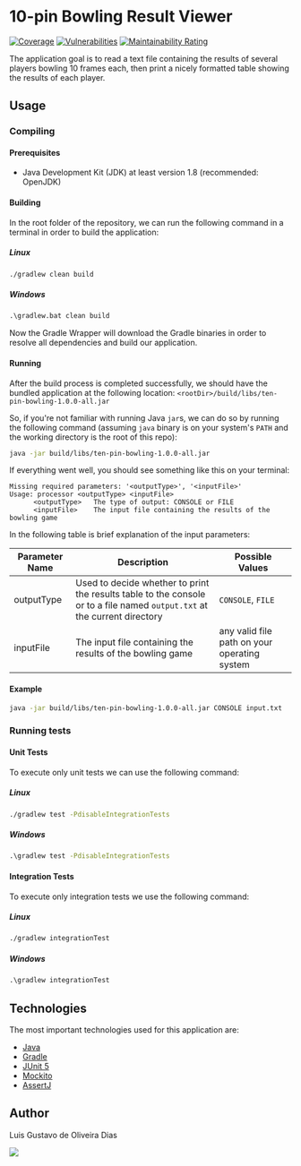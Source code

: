 # 10-pin Bowling Result Viewer

[![Coverage](https://sonarcloud.io/api/project_badges/measure?project=luisdiasdev_ten-pin-bowling&metric=coverage)](https://sonarcloud.io/dashboard?id=luisdiasdev_ten-pin-bowling) 
[![Vulnerabilities](https://sonarcloud.io/api/project_badges/measure?project=luisdiasdev_ten-pin-bowling&metric=vulnerabilities)](https://sonarcloud.io/dashboard?id=luisdiasdev_ten-pin-bowling) [![Maintainability Rating](https://sonarcloud.io/api/project_badges/measure?project=luisdiasdev_ten-pin-bowling&metric=sqale_rating)](https://sonarcloud.io/dashboard?id=luisdiasdev_ten-pin-bowling)

The application goal is to read a text file containing the results of several players bowling 10 frames each, then print a nicely formatted table showing the results of each player.

## Usage
### Compiling

#### Prerequisites

- Java Development Kit (JDK) at least version 1.8 (recommended: OpenJDK)

#### Building

In the root folder of the repository, we can run the following command in a terminal in order to build the application:

##### Linux
```sh
./gradlew clean build
```
##### Windows
```bat
.\gradlew.bat clean build
```

Now the Gradle Wrapper will download the Gradle binaries in order to resolve all dependencies and build our application.

#### Running

After the build process is completed successfully, we should have the bundled application at the following location: `<rootDir>/build/libs/ten-pin-bowling-1.0.0-all.jar`

So, if you're not familiar with running Java `jar`s, we can do so by running the following command (assuming `java` binary is on your system's `PATH` and the working directory is the root of this repo):

```sh
java -jar build/libs/ten-pin-bowling-1.0.0-all.jar
```

If everything went well, you should see something like this on your terminal:

```
Missing required parameters: '<outputType>', '<inputFile>'
Usage: processor <outputType> <inputFile>
      <outputType>   The type of output: CONSOLE or FILE
      <inputFile>    The input file containing the results of the bowling game
```

In the following table is brief explanation of the input parameters:

| Parameter Name | Description                                                                                                  | Possible Values                              |
|----------------|--------------------------------------------------------------------------------------------------------------|----------------------------------------------|
| outputType     | Used to decide whether to print the results table to the console or to a file named `output.txt` at the current directory | `CONSOLE`, `FILE`                            |
| inputFile      | The input file containing the results of the bowling game                                                    | any valid file path on your operating system |


#### Example

```sh
java -jar build/libs/ten-pin-bowling-1.0.0-all.jar CONSOLE input.txt
```

### Running tests

#### Unit Tests

To execute only unit tests we can use the following command:

##### Linux
```sh
./gradlew test -PdisableIntegrationTests
```

##### Windows
```bat
.\gradlew test -PdisableIntegrationTests
```

#### Integration Tests

To execute only integration tests we use the following command:

##### Linux
```sh
./gradlew integrationTest
```

##### Windows
```bat
.\gradlew integrationTest
```

## Technologies

The most important technologies used for this application are:

- [Java](https://www.java.com)
- [Gradle](https://gradle.org)
- [JUnit 5](https://junit.org/junit5)
- [Mockito](https://site.mockito.org)
- [AssertJ](https://assertj.github.io/doc/)

## Author

Luis Gustavo de Oliveira Dias 

[<image src="https://img.shields.io/badge/LinkedIn-0077B5?style=for-the-badge&logo=linkedin&logoColor=white">](https://www.linkedin.com/in/luisgustavodias94)